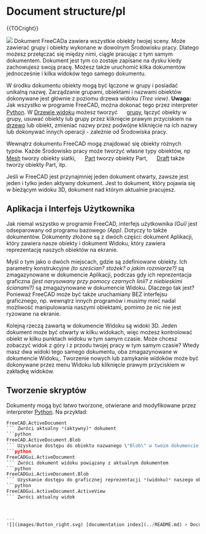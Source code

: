 # Document structure/pl
{{TOCright}}

![](images/Screenshot_treeview.jpg ) Dokument FreeCADa zawiera wszystkie obiekty twojej sceny. Może zawierać grupy i obiekty wykonane w dowolnym Środowisku pracy. Dlatego możesz przełączać się między nimi, ciągle pracując z tym samym dokumentem. Dokument jest tym co zostaje zapisane na dysku kiedy zachowujesz swoją pracę. Możesz także uruchomić kilka dokumentów jednocześnie i kilka widoków tego samego dokumentu.

W środku dokumentu obiekty mogą być łączone w grupy i posiadać unikalną nazwę. Zarządzanie grupami, obiektami i nazwami obiektów dokonywane jest głównie z poziomu drzewa widoku *(Tree view)*. **Uwaga:** Jak wszystko w programie FreeCAD, można dokonać tego przez interpreter [Python](Python.md). W [Drzewie widoku](Tree_view.md) możesz tworzyć <img alt="" src=images/Std_Group.svg  style="width:16px;"> [grupy](Std_Group.md), łączyć obiekty w grupy, usuwać obiekty lub grupy przez kliknięcie prawym przyciskiem na [drzewo](Tree_view.md) lub obiekt, zmieniać nazwy przez podwójne kliknięcie na ich nazwy lub dokonywać innych operacji - zależnie od Środowiska pracy.

Wewnątrz dokumentu FreeCAD mogą znajdować się obiekty różnych typów. Każde Środowisko pracy może tworzyć własne typy obiektów, np <img alt="" src=images/Workbench_Mesh.svg  style="width:16px;"> [Mesh](Mesh_Workbench/pl.md) tworzy obiekty siatki, <img alt="" src=images/Workbench_Part.svg  style="width:16px;"> [Part](Part_Workbench/pl.md) tworzy obiekty Part, <img alt="" src=images/Workbench_Draft.svg  style="width:16px;"> [Draft](Draft_Workbench/pl.md) także tworzy obiekty Part, itp.

Jeśli w FreeCAD jest przynajmniej jeden dokument otwarty, zawsze jest jeden i tylko jeden aktywny dokument. Jest to dokument, który pojawia się w bieżącym widoku 3D, dokument nad którym aktualnie pracujesz.

## Aplikacja i Interfejs Użytkownika 

Jak niemal wszystko w programie FreeCAD, interfejs użytkownika *(Gui)* jest odseparowany od programu bazowego *(App)*. Dotyczy to także dokumentów. Dokumenty złożone są z dwóch części:
dokument Aplikacji, który zawiera nasze obiekty i dokument Widoku, który zawiera reprezentację naszych obiektów na ekranie.

Myśl o tym jako o dwóch miejscach, gdzie są zdefiniowane obiekty. Ich parametry konstrukcyjne *(to sześcian? stożek? o jakim rozmiarze?)* są zmagazynowane w dokumencie Aplikacji, podczas gdy ich reprezentacja graficzna *(jest narysowany przy pomocy czarnych linii? z niebieskimi ścianami?)* są zmagazynowane w dokumencie Widoku. Dlaczego tak jest? Ponieważ FreeCAD może być także uruchamiany BEZ interfejsu graficznego, np. wewnątrz innych programów i musimy mieć nadal możliwość manipulowania naszymi obiektami, pomimo że nic nie jest ryzowane na ekranie.

Kolejną rzeczą zawartą w dokumencie Widoku są widoki 3D. Jeden dokument może być otwarty w kilku widokach, więc możesz kontrolować obiekt w kilku punktach widoku w tym samym czasie. Może chcesz zobaczyć widok z góry i z przodu twojej pracy w tym samym czasie? Wtedy masz dwa widoki tego samego dokumentu, oba zmagazynowane w dokumencie Widoku,. Tworzenie nowych lub zamykanie widoków może być dokonywane przez menu Widoku lub kliknięcie prawym przyciskiem w zakładkę widoków.

## Tworzenie skryptów 

Dokumenty mogą być łatwo tworzone, otwierane and modyfikowane przez interpreter [Python](Python/pl.md). Na przykład: 
```python
FreeCAD.ActiveDocument
``` Zwróci aktualny *(aktywny)* dokument 
```python
FreeCAD.ActiveDocument.Blob
``` Uzyskanie dostępu do obiektu nazwanego \"Blob\" w twoim dokumencie 
```python
FreeCADGui.ActiveDocument
``` Zwróci dokument widoku powiązany z aktualnym dokumentem 
```python
FreeCADGui.ActiveDocument.Blob
``` Uzyskanie dostępu do graficznej reprezentacji *(widoku)* naszego obiektu Blob 
```python
FreeCADGui.ActiveDocument.ActiveView
``` Zwróci aktualny widok



---
![](images/Button_right.svg) [documentation index](../README.md) > Document structure/pl
